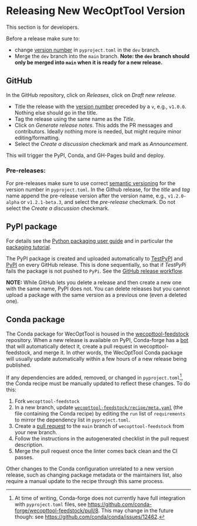 # Releasing New WecOptTool Version
This section is for developers.

Before a release make sure to:

* change [version number](https://semver.org/) in `pyproject.toml` in the `dev` branch.
* Merge the `dev` branch into the `main` branch. **Note: the `dev` branch should only be merged into `main` when it is ready for a new release.**

## GitHub
In the GitHub repository, click on *Releases*, click on *Draft new release*.

* Title the release with the [version number](https://semver.org/) preceded by a `v`, e.g., `v1.0.0`. Nothing else should go in the title.
* Tag the release using the same name as the *Title*.
* Click on *Generate release notes*. This adds the PR messages and contributors. Ideally nothing more is needed, but might require minor editing/formatting.
* Select the *Create a discussion* checkmark and mark as *Announcement*.

This will trigger the PyPI, Conda, and GH-Pages build and deploy.

### Pre-releases:
For pre-releases make sure to use correct [semantic versioning](https://semver.org/) for the version number in `pyproject.toml`.
In the Github release, for the *title* and *tag* name append the pre-release version after the version name, e.g., `v1.2.0-alpha` or `v1.2.1-beta.3`, and select the *pre-release* checkmark. Do not select the *Create a discussion* checkmark.

## PyPI package
For details see the [Python packaging user guide](https://packaging.python.org/en/latest/) and in particular the [packaging tutorial](https://packaging.python.org/en/latest/tutorials/packaging-projects/).

The PyPI package is created and uploaded automatically to [TestPyPI](https://test.pypi.org/) and [PyPI](https://pypi.org/) on every GitHub release.
This is done sequentially, so that if *TestPyPi* fails the package is not pushed to `PyPi`.
See the [GitHub release workflow](https://github.com/sandialabs/WecOptTool/blob/main/.github/workflows/release.yml).

**NOTE:** While GitHub lets you delete a release and then create a new one with the same name, PyPI does not. You can delete releases but you cannot upload a package with the same version as a previous one (even a deleted one).

## Conda package
The Conda package for WecOptTool is housed in the [wecopttool-feedstock](https://github.com/conda-forge/wecopttool-feedstock) repository.
When a new release is available on PyPI, Conda-forge has a [bot](https://github.com/regro/autotick-bot) that will automatically detect it, create a pull request in wecopttool-feedstock, and merge it.
In other words, the WecOptTool Conda package will usually update automatically within a few hours of a new release being published.

If any dependencies are added, removed, or changed in `pyproject.toml`[^1], the Conda recipe must be manually updated to reflect these changes.
To do this:

1. Fork `wecopttool-feedstock`
2. In a new branch, update [`wecopttool-feedstock/recipe/meta.yaml`](https://github.com/conda-forge/wecopttool-feedstock/blob/main/recipe/meta.yaml) (the file containing the Conda recipe) by editing the `run` list of `requirements` to mirror the dependency list in `pyproject.toml`.
3. Create a [pull request](https://github.com/conda-forge/wecopttool-feedstock/pulls) to the `main` branch of `wecopttool-feedstock` from your new branch.
4. Follow the instructions in the autogenerated checklist in the pull request description.
5. Merge the pull request once the linter comes back clean and the CI passes.

Other changes to the Conda configuration unrelated to a new version release, such as changing package metadata or the maintainers list, also require a manual update to the recipe through this same process.

[^1]: At time of writing, Conda-forge does not currently have full integration with `pyproject.toml` files, see https://github.com/conda-forge/wecopttool-feedstock/pull/8.
This may change in the future though: see https://github.com/conda/conda/issues/12462.
